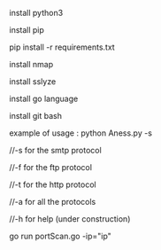 install python3

install pip

pip install -r requirements.txt

install nmap

install sslyze

install go language

install git bash

example of usage : python Aness.py -s <ip>  

//-s for the smtp protocol

//-f for the ftp protocol

//-t for the http protocol

//-a for all the protocols

//-h for help (under construction)

go run portScan.go -ip="ip" 